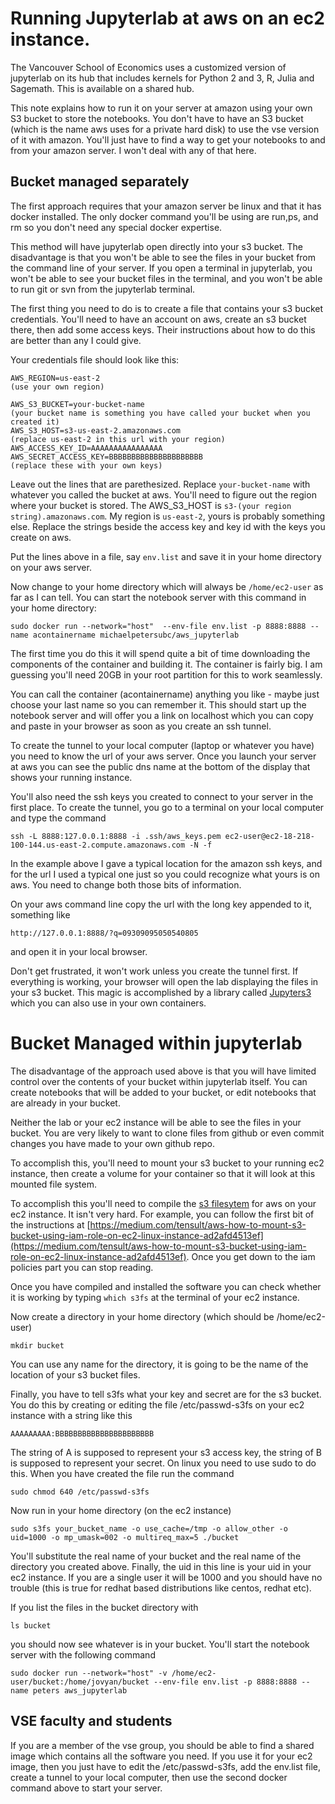 # Running Jupyterlab at aws on an ec2 instance.

The Vancouver School of Economics uses a customized version of jupyterlab on its hub that includes kernels for Python 2 and 3, R, Julia and Sagemath.  This is available on a shared hub.  

This note explains how to run it on your server at amazon using your own S3 bucket to store the notebooks.  You don't have to have an S3 bucket (which is the name aws uses for a private hard disk) to use the vse version of it with amazon.  You'll just have to find a way to get your notebooks to and from your amazon server.  I won't deal with any of that here.

## Bucket managed separately
 
The first approach requires that your amazon server be linux and that it has docker installed.  The only docker command you'll be using are run,ps, and rm so you don't need any special docker expertise.

This method will have jupyterlab open directly into your s3 bucket.  The disadvantage is that you won't be able to see the files in your bucket from the command line of your server.  If you open a terminal in jupyterlab, you won't be able to see your bucket files in the terminal, and you won't be able to run git or svn from the jupyterlab terminal.

The first thing you need to do is to create a file that contains your s3 bucket credentials.  You'll need to have an account on aws, create an s3 bucket there, then add some access keys.  Their instructions about how to do this are better than any I could give.  

Your credentials file should look like this:
```
AWS_REGION=us-east-2
(use your own region)

AWS_S3_BUCKET=your-bucket-name
(your bucket name is something you have called your bucket when you created it)
AWS_S3_HOST=s3-us-east-2.amazonaws.com
(replace us-east-2 in this url with your region)
AWS_ACCESS_KEY_ID=AAAAAAAAAAAAAAAA
AWS_SECRET_ACCESS_KEY=BBBBBBBBBBBBBBBBBBBBB
(replace these with your own keys)
```
Leave out the lines that are parethesized.  Replace `your-bucket-name` with whatever you called the bucket at aws.  You'll need to figure out the region where your bucket is stored.  The AWS_S3_HOST is `s3-(your region string).amazonaws.com`.  My region is `us-east-2`, yours is probably something else.  Replace the strings  beside the access key and key id with the keys you create on aws.

Put the lines above in a file, say `env.list` and save it in your home directory on your aws server.

Now change to your home directory which will always be `/home/ec2-user` as far as I can tell.  You can start the notebook server with this command in your home directory:

```
sudo docker run --network="host"  --env-file env.list -p 8888:8888 --name acontainername michaelpetersubc/aws_jupyterlab
```
The first time you do this it will spend quite a bit of time downloading the components of the container and building it.  The container is fairly big.  I am guessing you'll need 20GB in your root partition for this to work seamlessly.

You can call the container (acontainername) anything you like - maybe just choose your last name so you can remember it.  This should start up the notebook server and will offer you a link on localhost which you can copy and paste in your browser as soon as you create an ssh tunnel.

To create the tunnel to your local computer (laptop or whatever you have) you need to know the url of your aws server.  Once you launch your server at aws you can see the public dns name at the bottom of the display that shows your running instance.  
 
You'll also need the ssh keys you created to connect to your server in the first place.  To create the tunnel, you go to a terminal on your local computer and type the command
```
ssh -L 8888:127.0.0.1:8888 -i .ssh/aws_keys.pem ec2-user@ec2-18-218-100-144.us-east-2.compute.amazonaws.com -N -f
```
In the example above I gave a typical location for the amazon ssh keys, and for the url I used a typical one just so you could recognize what yours is on aws.  You need to change both those bits of information.

On your aws command line copy the url with the long key appended to it, something like
```
http://127.0.0.1:8888/?q=09309095050540805
```
and open it in your local browser.

Don't get frustrated, it won't work unless you create the tunnel first.  If everything is working, your browser will open the lab displaying the files in your s3 bucket.  This magic is accomplished by a library called [Jupyters3](https://github.com/uktrade/jupyters3/tree/master/jupyters3) which you can also use in your own containers.

# Bucket Managed within jupyterlab

The disadvantage of the approach used above is that you will have limited control over the contents of your bucket within jupyterlab itself.  You can create notebooks that will be added to your bucket, or edit notebooks that are already in your bucket.

Neither the lab or your ec2 instance will be able to see the files in your bucket.  You are very likely to want to clone files from github or even commit changes you have made to your own github repo.

To accomplish this, you'll need to mount your s3 bucket to your running ec2 instance, then create a volume for your container so that it will look at this mounted file system. 

To accomplish this you'll need to compile the [s3 filesytem](https://github.com/s3fs-fuse/s3fs-fuse.git) for aws on your ec2 instance.  It isn't very hard.  For example, you can follow the first bit of the instructions at [https://medium.com/tensult/aws-how-to-mount-s3-bucket-using-iam-role-on-ec2-linux-instance-ad2afd4513ef](https://medium.com/tensult/aws-how-to-mount-s3-bucket-using-iam-role-on-ec2-linux-instance-ad2afd4513ef).  Once you get down to the iam policies part you can stop reading.

Once you have compiled and installed the software you can check whether it is working by typing `which s3fs` at the terminal of your ec2 instance.

Now create a directory in your home directory (which should be /home/ec2-user)
```
mkdir bucket
```
You can use any name for the directory, it is going to be the name of the location of your s3 bucket files.

Finally, you have to tell s3fs what your key and secret are for the s3 bucket.
You do this by creating or editing the file /etc/passwd-s3fs on your ec2 instance with a string like this
```
AAAAAAAAA:BBBBBBBBBBBBBBBBBBBBBB
```
The string of A is supposed to represent your s3 access key, the string of B is supposed to represent your secret. On linux you need to use sudo to do this.  When you  have created the file run the command
```
sudo chmod 640 /etc/passwd-s3fs
```

Now run in your home directory (on the ec2 instance)
```
sudo s3fs your_bucket_name -o use_cache=/tmp -o allow_other -o uid=1000 -o mp_umask=002 -o multireq_max=5 ./bucket
```
You'll substitute the real name of your bucket and the real name of the directory you created above.  Finally, the uid in this line is your uid in your ec2 instance.  If you are a single user it will be 1000 and you should have no trouble (this is true for redhat based distributions like centos, redhat etc).

If you list the files in the  bucket directory with 
```
ls bucket
```
you should now see whatever is in your bucket.  You'll start the notebook server with the following command

```
sudo docker run --network="host" -v /home/ec2-user/bucket:/home/jovyan/bucket --env-file env.list -p 8888:8888 --name peters aws_jupyterlab
```
## VSE faculty and students

If you are a member of the vse group, you should be able to find a shared image which contains all the software you need.  If you use it for your ec2 image, then you just have to edit the /etc/passwd-s3fs, add the env.list file, create a tunnel to your local computer, then use the second docker command above to start your server.
